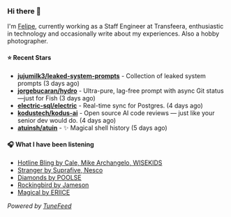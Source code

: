 ### Hi there 👋

I'm [Felipe](https://felipevm.com), currently working as a Staff Engineer at Transfeera, enthusiastic in technology and occasionally write about my experiences. Also a hobby photographer.

#### ⭐ Recent Stars
- **[jujumilk3/leaked-system-prompts](https://github.com/jujumilk3/leaked-system-prompts)** - Collection of leaked system prompts (3 days ago)
- **[jorgebucaran/hydro](https://github.com/jorgebucaran/hydro)** - Ultra-pure, lag-free prompt with async Git status—just for Fish (3 days ago)
- **[electric-sql/electric](https://github.com/electric-sql/electric)** - Real-time sync for Postgres. (4 days ago)
- **[kodustech/kodus-ai](https://github.com/kodustech/kodus-ai)** - Open source AI code reviews — just like your senior dev would do. (4 days ago)
- **[atuinsh/atuin](https://github.com/atuinsh/atuin)** - ✨ Magical shell history (5 days ago)

#### 🎧 What I have been listening
- [Hotline Bling by Cale, Mike Archangelo, WISEKIDS](https://open.spotify.com/track/6mgiAU4LzVnpn3fGqFwTfz)
- [Stranger by Suprafive, Nesco](https://open.spotify.com/track/44aplrpTu2hpDwC0OdMwSx)
- [Diamonds by POOLSE](https://open.spotify.com/track/69mgjZzSunWh8teh5FAfNV)
- [Rockingbird by Jameson](https://open.spotify.com/track/2x4c9BD2SOhddb5KDQ4yym)
- [Magical by ERIICE](https://open.spotify.com/track/5VA2c8Aar01z7Lxzkkis1f)

_Powered by [TuneFeed](https://tunefeed.app?ref=github.com)_
